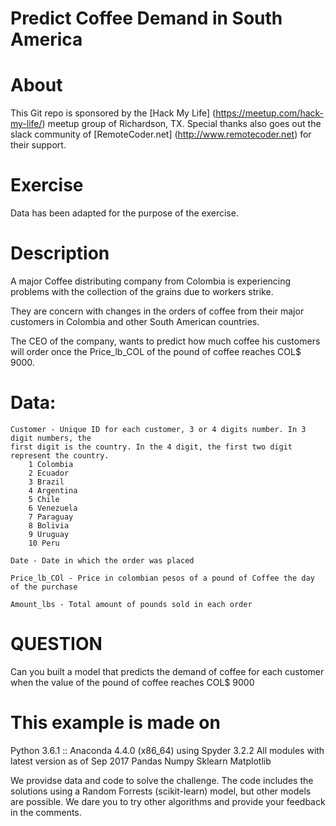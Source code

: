 # Predict Coffee Demand in South America

# About

This Git repo is sponsored by the [Hack My Life] (https://meetup.com/hack-my-life/) meetup group of Richardson, TX. Special thanks also goes out the slack community of [RemoteCoder.net] (http://www.remotecoder.net) for their support.

# Exercise
Data has been adapted for the purpose of the exercise. 

# Description
A major Coffee distributing company from Colombia is experiencing problems with 
the collection of the grains due to workers strike. 

They are concern with changes in the orders of coffee from their major customers in Colombia 
and other South American countries. 

The CEO of the company, wants to predict how much coffee his customers will order 
once the Price_lb_COL of the pound of coffee reaches COL$ 9000. 

# Data:
    Customer - Unique ID for each customer, 3 or 4 digits number. In 3 digit numbers, the 
    first digit is the country. In the 4 digit, the first two digit represent the country. 
        1 Colombia
        2 Ecuador
        3 Brazil
        4 Argentina
        5 Chile
        6 Venezuela
        7 Paraguay
        8 Bolivia
        9 Uruguay
        10 Peru
        
    Date - Date in which the order was placed
    
    Price_lb_COl - Price in colombian pesos of a pound of Coffee the day of the purchase
    
    Amount_lbs - Total amount of pounds sold in each order

# QUESTION
Can you built a model that predicts the demand of coffee for each customer when 
the value of the pound of coffee reaches COL$ 9000 
	
# This example is made on
Python 3.6.1 :: Anaconda 4.4.0 (x86_64) using Spyder 3.2.2
All modules with latest version as of Sep 2017
Pandas
Numpy
Sklearn
Matplotlib

We providse data and code to solve the challenge. 
The code includes the solutions using a Random Forrests (scikit-learn) model, but other models are possible. We dare you to try other algorithms and provide your feedback in the comments. 
